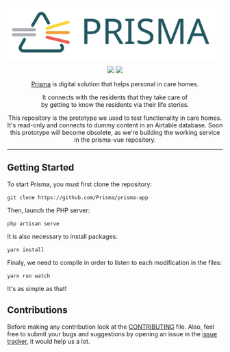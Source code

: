 <p align="center"><a href="https://prisma.care/"><img src="assets/prisma-logo.svg" width=500></a></p>
<p align="center">
	<a href="https://laravel.com/"><img src="https://img.shields.io/badge/Laravel-5.6-%23fb543e.svg?style=flat-square"/></a>
	<a href="https://vuejs.org/"><img src="https://img.shields.io/badge/Vue.js-2.5-41b883.svg?style=flat-square"/></a>
</p>
<p align="center"><a href="https://prisma.care/">Prisma</a> is digital solution that helps personal in care homes.</p>
<p align="center">It connects with the residents that they take care of <br>
by getting to know the residents via their life stories.</p>

<p align="center">This repository is the prototype we used to test functionality in care homes. It's read-only and connects to dummy content in an Airtable database. Soon this prototype will become obsolete, as we're building the working service in the prisma-vue repository.</p>

---

## Getting Started

To start Prisma, you must first clone the repository:

```
git clone https://github.com/Prisma/prisma-app
```

Then, launch the PHP server:

```
php artisan serve
````

It is also necessary to install packages:

```
yarn install
```

Finaly, we need to compile in order to listen to each modification in
the files:

```
yarn run watch
```

It's as simple as that!

## Contributions

Before making any contribution look at the
[CONTRIBUTING](https://github.com/Prisma/prisma-app/blob/master/CONTRIBUTING.md)
file. Also, feel free to submit your bugs and suggestions by opening
an issue in the [issue tracker](https://github.com/Prisma/prisma-app/issues),
it would help us a lot.
